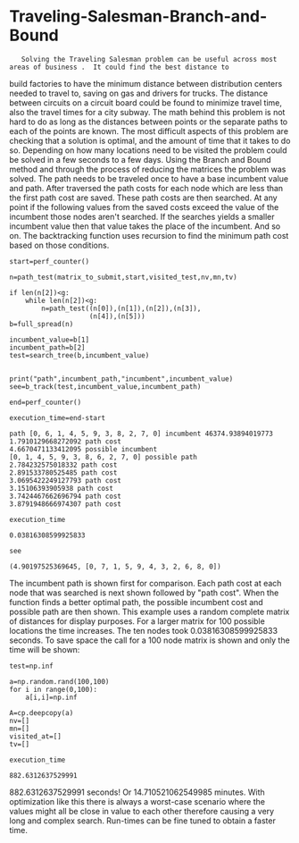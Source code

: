 # Traveling-Salesman-Branch-and-Bound
 
       Solving the Traveling Salesman problem can be useful across most areas of business .  It could find the best distance to 
build factories to have the minimum distance between distribution centers needed to travel to, saving on gas and drivers for trucks.
The distance between circuits on a circuit board could be found to minimize travel time, also the travel times for a city
subway.  The math behind this problem is not hard to do as long as the distances between points or the separate paths to each
of the points are known.  The most difficult aspects of this problem are checking that a solution is optimal, and the amount 
of time that it takes to do so.  Depending on how many locations need to be visited the problem could be solved in a few seconds to
a few days.  Using the Branch and Bound method and through the process of reducing the matrices the problem was solved.  The path 
needs to be traveled once to have a base incumbent value and path.  After traversed the path costs for each node which are less than
the first path cost are saved.  These path costs are then searched.  At any point if the following values from the saved costs
exceed the value of the incumbent those nodes aren't searched.  If the searches yields a smaller incumbent value then that value
takes the place of the incumbent.  And so on.  The backtracking function uses recursion to find the minimum path cost based on 
those conditions.  

```
start=perf_counter()
        
n=path_test(matrix_to_submit,start,visited_test,nv,mn,tv)

if len(n[2])<g:
    while len(n[2])<g:
        n=path_test((n[0]),(n[1]),(n[2]),(n[3]),
                    (n[4]),(n[5]))
b=full_spread(n)

incumbent_value=b[1]
incumbent_path=b[2]
test=search_tree(b,incumbent_value)


print("path",incumbent_path,"incumbent",incumbent_value)
see=b_track(test,incumbent_value,incumbent_path)
    
end=perf_counter()

execution_time=end-start

path [0, 6, 1, 4, 5, 9, 3, 8, 2, 7, 0] incumbent 46374.93894019773
1.7910129668272092 path cost
4.6670471133412095 possible incumbent
[0, 1, 4, 5, 9, 3, 8, 6, 2, 7, 0] possible path
2.784232575018332 path cost
2.891533780525485 path cost
3.0695422249127793 path cost
3.15106393905938 path cost
3.7424467662696794 path cost
3.8791948666974307 path cost

execution_time

0.03816308599925833

see

(4.90197525369645, [0, 7, 1, 5, 9, 4, 3, 2, 6, 8, 0])
```
The incumbent path is shown first for comparison.  Each path cost at each node that was searched is next shown followed
by "path cost".  When the function finds a better optimal path, the possible incumbent cost and possible path are then 
shown.  This example uses a random complete matrix of distances for display purposes.  For a larger matrix for 100 possible
locations the time increases.  The ten nodes took 0.03816308599925833 seconds.  To save space the call for a 100 node matrix
is shown and only the time will be shown:

```
test=np.inf

a=np.random.rand(100,100)
for i in range(0,100):
    a[i,i]=np.inf
        
A=cp.deepcopy(a)
nv=[]
mn=[]
visited_at=[]
tv=[]

execution_time

882.6312637529991

```
882.6312637529991 seconds!  Or 14.710521062549985 minutes.  With optimization like this there is always a worst-case scenario where 
the values might all be close in value to each other therefore causing a very long and complex search.  Run-times can be fine
tuned to obtain a faster time.

